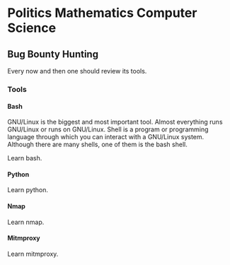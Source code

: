 # Politics Mathematics Computer Science

## Bug Bounty Hunting
Every now and then one should review its
tools.
### Tools
#### Bash
GNU/Linux is the biggest and most important tool. Almost 
everything runs GNU/Linux or runs on GNU/Linux. Shell is a 
program or programming language through which you can 
interact with a GNU/Linux system. Although there are many
shells, one of them is the bash shell.

Learn bash. 

#### Python
Learn python.

#### Nmap
Learn nmap.

#### Mitmproxy
Learn mitmproxy.


